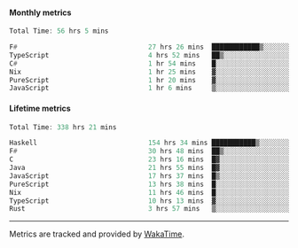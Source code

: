 #### Monthly metrics
<!--START_SECTION:wakamonthly-->

```asm
Total Time: 56 hrs 5 mins

F#                                 27 hrs 26 mins  ████████████▒░░░░░░░░░░░░   48.89 %
TypeScript                         4 hrs 52 mins   ██▒░░░░░░░░░░░░░░░░░░░░░░   08.69 %
C#                                 1 hr 54 mins    █░░░░░░░░░░░░░░░░░░░░░░░░   03.39 %
Nix                                1 hr 25 mins    ▓░░░░░░░░░░░░░░░░░░░░░░░░   02.55 %
PureScript                         1 hr 20 mins    ▓░░░░░░░░░░░░░░░░░░░░░░░░   02.40 %
JavaScript                         1 hr 6 mins     ▒░░░░░░░░░░░░░░░░░░░░░░░░   01.98 %
```

<!--END_SECTION:wakamonthly-->
#### Lifetime metrics
<!--START_SECTION:wakalifetime-->

```asm
Total Time: 338 hrs 21 mins

Haskell                            154 hrs 34 mins ███████████▒░░░░░░░░░░░░░   45.53 %
F#                                 30 hrs 48 mins  ██▒░░░░░░░░░░░░░░░░░░░░░░   09.07 %
C                                  23 hrs 16 mins  █▓░░░░░░░░░░░░░░░░░░░░░░░   06.86 %
Java                               21 hrs 55 mins  █▓░░░░░░░░░░░░░░░░░░░░░░░   06.46 %
JavaScript                         17 hrs 37 mins  █▒░░░░░░░░░░░░░░░░░░░░░░░   05.19 %
PureScript                         13 hrs 38 mins  █░░░░░░░░░░░░░░░░░░░░░░░░   04.02 %
Nix                                11 hrs 46 mins  █░░░░░░░░░░░░░░░░░░░░░░░░   03.47 %
TypeScript                         10 hrs 13 mins  ▓░░░░░░░░░░░░░░░░░░░░░░░░   03.01 %
Rust                               3 hrs 57 mins   ▒░░░░░░░░░░░░░░░░░░░░░░░░   01.17 %
```

<!--END_SECTION:wakalifetime-->

---

Metrics are tracked and provided by [WakaTime](https://github.com/athul/waka-readme).
